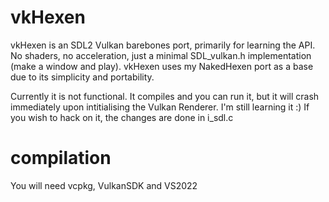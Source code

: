 # vkHexen
vkHexen is an SDL2 Vulkan barebones port, primarily for learning the API.  No shaders, no acceleration, just a minimal SDL_vulkan.h implementation (make a window and play).
vkHexen uses my NakedHexen port as a base due to its simplicity and portability.

Currently it is not functional.  It compiles and you can run it, but it will crash immediately upon intitialising the Vulkan Renderer.  I'm still learning it :)
If you wish to hack on it, the changes are done in i_sdl.c

# compilation
You will need vcpkg, VulkanSDK and VS2022
